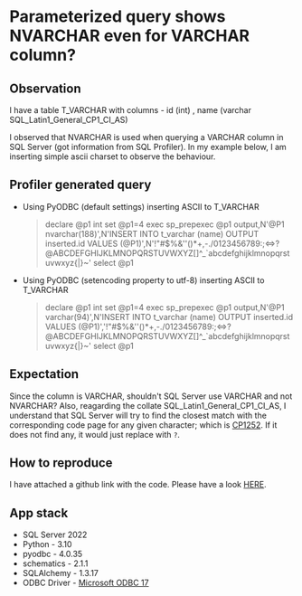 # Parameterized query shows NVARCHAR even for VARCHAR column?

## Observation
I have a table T_VARCHAR with columns - id (int) , name (varchar SQL_Latin1_General_CP1_CI_AS)

I observed that NVARCHAR is used when querying a VARCHAR column in SQL Server (got information from SQL Profiler).
In my example below, I am inserting simple ascii charset to observe the behaviour.

## Profiler generated query
- Using PyODBC (default settings) inserting ASCII to T_VARCHAR
    > declare @p1 int
    > set @p1=4
    > exec sp_prepexec @p1 output,N'@P1 nvarchar(188)',N'INSERT INTO t_varchar (name) OUTPUT inserted.id VALUES (@P1)',N'!"#$%&''()*+,-./0123456789:;<=>?@ABCDEFGHIJKLMNOPQRSTUVWXYZ[\]^_`abcdefghijklmnopqrstuvwxyz{|}~'
    > select @p1

- Using PyODBC (setencoding property to utf-8) inserting ASCII to T_VARCHAR
    > declare @p1 int
    > set @p1=4
    > exec sp_prepexec @p1 output,N'@P1 varchar(94)',N'INSERT INTO t_varchar (name) OUTPUT inserted.id VALUES (@P1)','!"#$%&''()*+,-./0123456789:;<=>?@ABCDEFGHIJKLMNOPQRSTUVWXYZ[\]^_`abcdefghijklmnopqrstuvwxyz{|}~'
    > select @p1

## Expectation
Since the column is VARCHAR, shouldn't SQL Server use VARCHAR and not NVARCHAR? Also, reagarding the collate SQL_Latin1_General_CP1_CI_AS, I understand that SQL Server will try to find the closest match with the corresponding code page for any given character; which is [CP1252](https://en.wikipedia.org/wiki/Windows-1252). If it does not find any, it would just replace with `?`.

## How to reproduce
I have attached a github link with the code. Please have a look [HERE](https://github.com/D00mSlayer/issue-nvarchar-cast).

## App stack
- SQL Server 2022
- Python - 3.10
- pyodbc - 4.0.35
- schematics - 2.1.1
- SQLAlchemy - 1.3.17
- ODBC Driver - [Microsoft ODBC 17](https://learn.microsoft.com/en-us/sql/connect/odbc/linux-mac/installing-the-microsoft-odbc-driver-for-sql-server?view=sql-server-ver16&tabs=alpine18-install%2Calpine17-install%2Cdebian8-install%2Credhat7-13-install%2Crhel7-offline#17)
